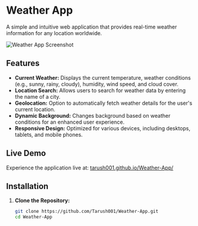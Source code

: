 # Weather App

A simple and intuitive web application that provides real-time weather information for any location worldwide.

![Weather App Screenshot](screenshot.png)

## Features

- **Current Weather:** Displays the current temperature, weather conditions (e.g., sunny, rainy, cloudy), humidity, wind speed, and cloud cover.
- **Location Search:** Allows users to search for weather data by entering the name of a city.
- **Geolocation:** Option to automatically fetch weather details for the user's current location.
- **Dynamic Background:** Changes background based on weather conditions for an enhanced user experience.
- **Responsive Design:** Optimized for various devices, including desktops, tablets, and mobile phones.

## Live Demo

Experience the application live at: [tarush001.github.io/Weather-App/](https://tarush001.github.io/Weather-App/)

## Installation

1. **Clone the Repository:**

   ```bash
   git clone https://github.com/Tarush001/Weather-App.git
   cd Weather-App
